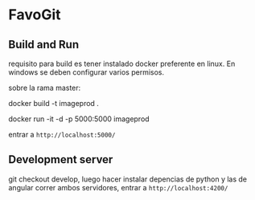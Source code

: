 # FavoGit


## Build and Run

requisito para build es tener instalado docker preferente en linux. En windows se deben configurar varios permisos.

sobre la rama master:

docker build -t imageprod .

docker run -it -d -p 5000:5000 imageprod

entrar a `http://localhost:5000/`



## Development server

git checkout develop, luego hacer instalar depencias de python y las de angular correr ambos servidores, entrar a `http://localhost:4200/`






